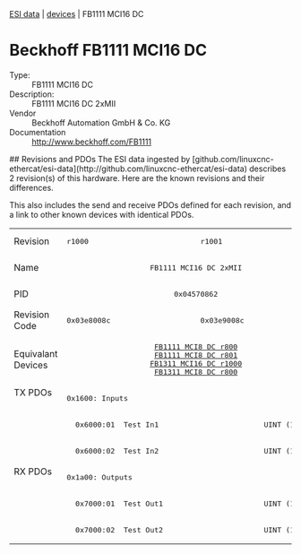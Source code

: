 <div class="nav"><a href="/esi-data">ESI data</a> | <a href="/esi-data/devices">devices</a> | FB1111 MCI16 DC</div>

#  Beckhoff FB1111 MCI16 DC

<dl>
  <dt>Type:</dt><dd>FB1111 MCI16 DC</dd>
  <dt>Description:</dt><dd>FB1111 MCI16 DC 2xMII</dd>
  <dt>Vendor</dt><dd>Beckhoff Automation GmbH & Co. KG</dd>
  <dt>Documentation</dt><dd><a href="http://www.beckhoff.com/FB1111">http://www.beckhoff.com/FB1111</a></dd>
</dl>
## Revisions and PDOs
The ESI data ingested by [github.com/linuxcnc-ethercat/esi-data](http://github.com/linuxcnc-ethercat/esi-data) describes 2 revision(s) of this hardware.  Here are the known revisions and their differences.

This also includes the send and receive PDOs defined for each revision, and a link to other known devices with identical PDOs.

<table>
<tr >
<td class="first">Revision</td>
<td ><pre>r1000</pre></td>
<td ><pre>r1001</pre></td>
</tr>
<tr >
<td class="first">Name</td>
<td  colspan=2 align="center"><pre>FB1111 MCI16 DC 2xMII</pre></td>
</tr>
<tr >
<td class="first">PID</td>
<td  colspan=2 align="center"><pre>0x04570862</pre></td>
</tr>
<tr >
<td class="first">Revision Code</td>
<td ><pre>0x03e8008c</pre></td>
<td ><pre>0x03e9008c</pre></td>
</tr>
<tr >
<td class="first">Equivalant Devices</td>
<td  colspan=2 align="center"><pre><a href="FB1111+MCI8+DC">FB1111 MCI8 DC r800</a><br/><a href="FB1111+MCI8+DC">FB1111 MCI8 DC r801</a><br/><a href="FB1311+MCI16+DC">FB1311 MCI16 DC r1000</a><br/><a href="FB1311+MCI8+DC">FB1311 MCI8 DC r800</a></pre></td>
</tr>
<tr class="txpdo pdosection">
<td class="first" rowspan=3 valign=top>TX PDOs</td>
<td colspan=2 align="left"><pre>0x1600: Inputs</pre></td>
<td></td>
</tr>
<tr class="txpdo">
<td  colspan=2 align="left"><pre>  0x6000:01  Test In1                        UINT (16 bits)</pre></td>
</tr>
<tr class="txpdo">
<td  colspan=2 align="left"><pre>  0x6000:02  Test In2                        UINT (16 bits)</pre></td>
</tr>
<tr class="rxpdo pdosection">
<td class="first" rowspan=3 valign=top>RX PDOs</td>
<td colspan=2 align="left"><pre>0x1a00: Outputs</pre></td>
<td></td>
</tr>
<tr class="rxpdo">
<td  colspan=2 align="left"><pre>  0x7000:01  Test Out1                       UINT (16 bits)</pre></td>
</tr>
<tr class="rxpdo">
<td  colspan=2 align="left"><pre>  0x7000:02  Test Out2                       UINT (16 bits)</pre></td>
</tr>
</table>
